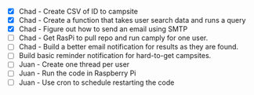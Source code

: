 - [X] Chad - Create CSV of ID to campsite
- [X] Chad - Create a function that takes user search data and runs a query
- [X] Chad - Figure out how to send an email using SMTP
- [ ] Chad - Get RasPi to pull repo and run camply for one user.
- [ ] Chad - Build a better email notification for results as they are found.
- [ ] Build basic reminder notification for hard-to-get campsites.
- [ ] Juan - Create one thread per user
- [ ] Juan - Run the code in Raspberry Pi
- [ ] Juan - Use cron to schedule restarting the code 
